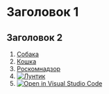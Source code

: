 # Заголовок 1

## Заголовок 2

1. [Собака](https://натуралка.рф/files/products/517676504.800x600w.jpg?4fcb562f5f68b37faef6260850cf6c2f)
2. [Кошка](https://cdnn21.img.ria.ru/images/07e4/0c/0a/1588644193_0:321:3071:2048_1920x1080_80_0_0_85f1117800d6e25c21bb25e0e7d184e7.jpg)
3. [Роскомнадзор](https://ru.wikipedia.org/wiki/%D0%A0%D0%BE%D1%81%D0%BA%D0%BE%D0%BC%D0%BD%D0%B0%D0%B4%D0%B7%D0%BE%D1%80)
4. [![Лунтик](https://www.vokrug.tv/pic/person/5/5/0/9/5509d9bc44d7e854bd7706a5bbe3c62a.jpeg)](https://www.youtube.com/user/luntik)
5. [![Open in Visual Studio Code](https://classroom.github.com/assets/open-in-vscode-2e0aaae1b6195c2367325f4f02e2d04e9abb55f0b24a779b69b11b9e10269abc.svg)](https://classroom.github.com/online_ide?assignment_repo_id=16444038&assignment_repo_type=AssignmentRepo)
